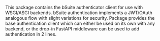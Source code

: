 This package contains the bSuite authenticator client for use with WSGI/ASGI backends. 
bSuite authentication implements a JWT/OAuth analogous flow with slight variations for security. 
Package provides the base authentication client which can either be used on its own with any backend,
or the drop-in FastAPI middleware can be used to add authentication in 2 lines. 
